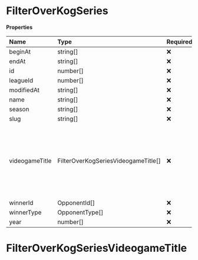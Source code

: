# FilterOverKogSeries

**Properties**

| Name           | Type                                | Required | Description                                                                                              |
| :------------- | :---------------------------------- | :------- | :------------------------------------------------------------------------------------------------------- |
| beginAt        | string[]                            | ❌       |                                                                                                          |
| endAt          | string[]                            | ❌       |                                                                                                          |
| id             | number[]                            | ❌       |                                                                                                          |
| leagueId       | number[]                            | ❌       |                                                                                                          |
| modifiedAt     | string[]                            | ❌       |                                                                                                          |
| name           | string[]                            | ❌       |                                                                                                          |
| season         | string[]                            | ❌       |                                                                                                          |
| slug           | string[]                            | ❌       |                                                                                                          |
| videogameTitle | FilterOverKogSeriesVideogameTitle[] | ❌       | A videogame title id or slug. <br/>Only for `/csgo/*`, `/codmw/*`, `/fifa/*` and `/ow/*` endpoints <br/> |
| winnerId       | OpponentId[]                        | ❌       |                                                                                                          |
| winnerType     | OpponentType[]                      | ❌       |                                                                                                          |
| year           | number[]                            | ❌       |                                                                                                          |

# FilterOverKogSeriesVideogameTitle

<!-- This file was generated by liblab | https://liblab.com/ -->
